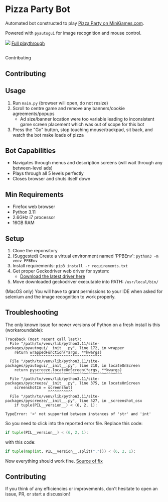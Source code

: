 # Pizza Party Bot

Automated bot constructed to play [Pizza Party on MiniGames.com](https://www.minigames.com/games/pizza-party). 

Powered with `pyautogui` for image recognition and mouse control.

![](https://github.com/ravveni/pizza_party_bot/blob/main/preview.gif)
[Full playthrough](https://www.youtube.com/watch?v=wrMP2zDg1ds)
##
Contributing

## Contributing

## Usage
1. Run `main.py` (browser will open, do not resize)
2. Scroll to centre game and remove any banners/cookie agreements/popups
    - Ad size/banner location were too variable leading to inconsistent game screen placement which was out of scope for this bot
3. Press the "Go" button, stop touching mouse/trackpad, sit back, and watch the bot make loads of pizza

## Bot Capabilities
- Navigates through menus and description screens (will wait through any between-level ads)
- Plays through all 5 levels perfectly
- Closes browser and shuts itself down

## Min Requirements
- Firefox web browser
- Python 3.11
- 2.6GHz i7 processor
- 16GB RAM

## Setup
1. Clone the reponsitory
2. (Suggested) Create a virtual environment named 'PPBEnv': `python3 -m venv PPBEnv`
3. Install requirements: `pip3 install -r requirements.txt`
4. Get proper Geckodriver web driver for system:
    - [Download the latest driver here](https://github.com/mozilla/geckodriver/releases)
5. Move downloaded geckodriver executable into PATH: `/usr/local/bin/`

(MacOS only) You will have to grant permissions to your IDE when asked for selenium and the image recognition to work properly.

## Troubleshooting
The only known issue for newer versions of Python on a fresh install is this (workaroundable):
```
Traceback (most recent call last):
  File "/path/to/venv/lib/python3.11/site-packages/pyautogui/__init__.py", line 172, in wrapper
    return wrappedFunction(*args, **kwargs)
           ^^^^^^^^^^^^^^^^^^^^^^^^^^^^^^^^
  File "/path/to/venv/lib/python3.11/site-packages/pyautogui/__init__.py", line 210, in locateOnScreen
    return pyscreeze.locateOnScreen(*args, **kwargs)
           ^^^^^^^^^^^^^^^^^^^^^^^^^^^^^^^^^^^^^^^^^
  File "/path/to/venv/lib/python3.11/site-packages/pyscreeze/__init__.py", line 375, in locateOnScreen
    screenshotIm = screenshot(
                   ^^^^^^^^^^^
  File "/path/to/venv/lib/python3.11/site-packages/pyscreeze/__init__.py", line 527, in _screenshot_osx
    if tuple(PIL__version__) < (6, 2, 1):

TypeError: '<' not supported between instances of 'str' and 'int'
```
So you need to click into the reported error file. Replace this code:
```python
if tuple(PIL__version__) < (6, 2, 1):
```
with this code:
```python
if tuple(map(int, PIL__version__.split("."))) < (6, 2, 1):
```
Now everything should work fine. [Source of fix](https://stackoverflow.com/questions/76361049/how-to-fix-typeerror-not-supported-between-instances-of-str-and-int-wh)

## Contributing
If you think of any efficiencies or improvements, don't hesitate to open an issue, PR, or start a discussion!
